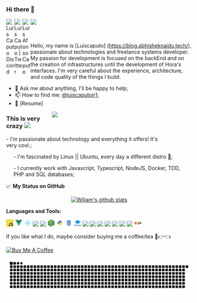 ### Hi there 👋

<a href="https://discord.com/channels/790711900123562005/790711900123562007">
  <img align="left" alt="Luís Caputo Discord" width="22px" src="https://raw.githubusercontent.com/peterthehan/peterthehan/master/assets/discord.svg" />
</a>
<a href="https://twitter.com/LuisCaputojr1">
  <img align="left" alt="Luís Caputo | Twitter" width="22px" src="https://raw.githubusercontent.com/peterthehan/peterthehan/master/assets/twitter.svg" />
</a>
<a href="https://linkedin.com/in/luis-caputo-584a3315a/">
  <img align="left" alt="Luís Afonso Caputo" width="22px" src="https://raw.githubusercontent.com/peterthehan/peterthehan/master/assets/linkedin.svg" />
</a>

![](https://visitor-badge.glitch.me/badge?page_id=aliendev66.aliendev66)

<br />

Hello, my name is [Luiscaputo] (https://blog.abhisheknaidu.tech/), passionate about technologies and freelance systems developer. My passion for development is focused on the backEnd and on the creation of infrastructures until the development of Hora's interfaces. I'm very careful about the experience, architecture, and code quality of the things I build.
  
- 💬 Ask me about anything, I'll be happy to help;
- 📫 How to find me: [@luiscaputojr1](https://twitter.com/LuisCaputojr1);
- 📝 [Resume]

<img style="margin-right: 160px" align='right' src="https://media.giphy.com/media/TucS1JF3urHJI9mlGh/giphy.gif" width='220'>

### This is very crazy <img src="https://media.giphy.com/media/MdA16VIoXKKxNE8Stk/giphy.gif" width="30">
<p style="margin-right: 90px"> 
  - I'm passionate about technology and everything it offers! It's very cool.;
</p>
<p style="margin-left: 20px"> 
  - I'm fascinated by Linux || Ubuntu, every day a different distro 🤪; 
</p>
<p style="margin-left: 20px"> 
  - I currently work with Javascript, Typescript, NodeJS, Docker, TDD, PHP and SQL databases;
</p>
📈 <b>My Status on GitHub</b>
<p align="center">
  <a href="https://github.com/luiscaputo?tab=repositories">
    <img  width="500" height="auto" alt="Wiliam's github stats" 
          src="https://github-readme-stats.vercel.app/api?username=luiscaputo&show_icons=true&theme=algolia&count_private=true" />
    <!--<img width:"150em" height="auto" src="https://github-readme-stats.vercel.app/api/top-langs/?username=luiscaputo&layout=compact&langs_count=7&theme=algolia"/>-->
  </a>
</p>

**Languages and Tools:**  

<code><img height="20" src="https://raw.githubusercontent.com/github/explore/80688e429a7d4ef2fca1e82350fe8e3517d3494d/topics/javascript/javascript.png"></code>
<code><img height="20" src="https://raw.githubusercontent.com/github/explore/80688e429a7d4ef2fca1e82350fe8e3517d3494d/topics/vue/vue.png"></code>
<code><img height="20" src="https://raw.githubusercontent.com/github/explore/80688e429a7d4ef2fca1e82350fe8e3517d3494d/topics/react/react.png"></code>
<code><img height="20" src="https://cdn.jsdelivr.net/gh/devicons/devicon/icons/bootstrap/bootstrap-plain-wordmark.svg"></code>
<code><img height="20" src="https://cdn.jsdelivr.net/gh/devicons/devicon/icons/typescript/typescript-original.svg"></code>
<code><img height="20" src="https://raw.githubusercontent.com/github/explore/80688e429a7d4ef2fca1e82350fe8e3517d3494d/topics/nodejs/nodejs.png"></code>
<code><img height="20" src="https://raw.githubusercontent.com/github/explore/80688e429a7d4ef2fca1e82350fe8e3517d3494d/topics/python/python.png"></code>
<code><img height="20" src="https://raw.githubusercontent.com/github/explore/80688e429a7d4ef2fca1e82350fe8e3517d3494d/topics/sql/sql.png"></code>
<code><img height="20" src="https://raw.githubusercontent.com/github/explore/80688e429a7d4ef2fca1e82350fe8e3517d3494d/topics/docker/docker.png"></code>
<code><img height="20" src="https://cdn.jsdelivr.net/gh/devicons/devicon/icons/chrome/chrome-original.svg"></code>
<code><img height="20" src="https://cdn.jsdelivr.net/gh/devicons/devicon/icons/ubuntu/ubuntu-plain.svg"></code>
<code><img height="20" src="https://cdn.jsdelivr.net/gh/devicons/devicon/icons/yarn/yarn-original.svg"></code>
<code><img height="20" src="https://cdn.jsdelivr.net/gh/devicons/devicon/icons/postgresql/postgresql-original-wordmark.svg"></code>
<code><img height="20" src="https://cdn.jsdelivr.net/gh/devicons/devicon/icons/linux/linux-original.svg"></code>
<code><img height="20" src="https://cdn.jsdelivr.net/gh/devicons/devicon/icons/heroku/heroku-plain-wordmark.svg"></code>
<code><img height="20" src="https://cdn.jsdelivr.net/gh/devicons/devicon/icons/jest/jest-plain.svg"></code>
<code><img height="20" src="https://raw.githubusercontent.com/github/explore/80688e429a7d4ef2fca1e82350fe8e3517d3494d/topics/git/git.png"></code>

If you like what I do, maybe consider buying me a coffee/tea 🥺👉👈

<a href="https://linkedin.com/in/luis-caputo-584a3315a/" target="_blank"><img src="https://cdn.buymeacoffee.com/buttons/v2/default-red.png" alt="Buy Me A Coffee" width="150" ></a>

  ![Snake animation](https://github.com/luiscaputo/luiscaputo/blob/output/github-contribution-grid-snake.svg)
